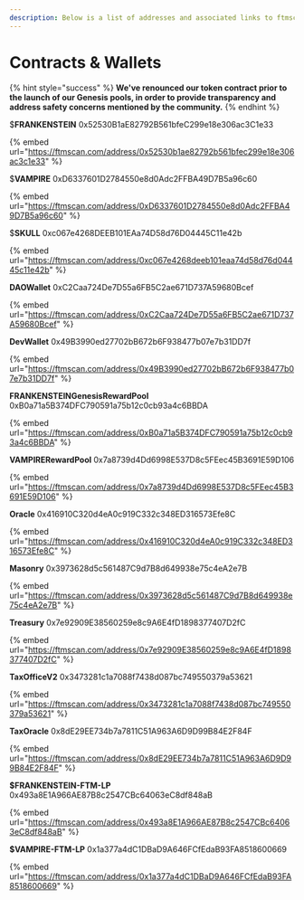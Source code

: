 ```yaml
---
description: Below is a list of addresses and associated links to ftmscan
---
```


# Contracts & Wallets

{% hint style="success" %}
**We've renounced our token contract prior to the launch of our Genesis pools, in order to provide transparency and address safety concerns mentioned by the community.**
{% endhint %}

$**FRANKENSTEIN** 0x52530B1aE82792B561bfeC299e18e306ac3C1e33

{% embed url="https://ftmscan.com/address/0x52530b1ae82792b561bfec299e18e306ac3c1e33" %}

$**VAMPIRE** 0xD6337601D2784550e8d0Adc2FFBA49D7B5a96c60

{% embed url="https://ftmscan.com/address/0xD6337601D2784550e8d0Adc2FFBA49D7B5a96c60" %}

$**SKULL** 0xc067e4268DEEB101EAa74D58d76D04445C11e42b

{% embed url="https://ftmscan.com/address/0xc067e4268deeb101eaa74d58d76d04445c11e42b" %}

**DAOWallet** 0xC2Caa724De7D55a6FB5C2ae671D737A59680Bcef

{% embed url="https://ftmscan.com/address/0xC2Caa724De7D55a6FB5C2ae671D737A59680Bcef" %}

**DevWallet** 0x49B3990ed27702bB672b6F938477b07e7b31DD7f

{% embed url="https://ftmscan.com/address/0x49B3990ed27702bB672b6F938477b07e7b31DD7f" %}

**FRANKENSTEINGenesisRewardPool** 0xB0a71a5B374DFC790591a75b12c0cb93a4c6BBDA

{% embed url="https://ftmscan.com/address/0xB0a71a5B374DFC790591a75b12c0cb93a4c6BBDA" %}

**VAMPIRERewardPool** 0x7a8739d4Dd6998E537D8c5FEec45B3691E59D106

{% embed url="https://ftmscan.com/address/0x7a8739d4Dd6998E537D8c5FEec45B3691E59D106" %}

**Oracle** 0x416910C320d4eA0c919C332c348ED316573Efe8C

{% embed url="https://ftmscan.com/address/0x416910C320d4eA0c919C332c348ED316573Efe8C" %}

**Masonry** 0x3973628d5c561487C9d7B8d649938e75c4eA2e7B

{% embed url="https://ftmscan.com/address/0x3973628d5c561487C9d7B8d649938e75c4eA2e7B" %}

**Treasury** 0x7e92909E38560259e8c9A6E4fD1898377407D2fC

{% embed url="https://ftmscan.com/address/0x7e92909E38560259e8c9A6E4fD1898377407D2fC" %}

**TaxOfficeV2** 0x3473281c1a7088f7438d087bc749550379a53621

{% embed url="https://ftmscan.com/address/0x3473281c1a7088f7438d087bc749550379a53621" %}

**TaxOracle** 0x8dE29EE734b7a7811C51A963A6D9D99B84E2F84F

{% embed url="https://ftmscan.com/address/0x8dE29EE734b7a7811C51A963A6D9D99B84E2F84F" %}

**$FRANKENSTEIN-FTM-LP** 0x493a8E1A966AE87B8c2547CBc64063eC8df848aB

{% embed url="https://ftmscan.com/address/0x493a8E1A966AE87B8c2547CBc64063eC8df848aB" %}

**$VAMPIRE-FTM-LP** 0x1a377a4dC1DBaD9A646FCfEdaB93FA8518600669

{% embed url="https://ftmscan.com/address/0x1a377a4dC1DBaD9A646FCfEdaB93FA8518600669" %}
